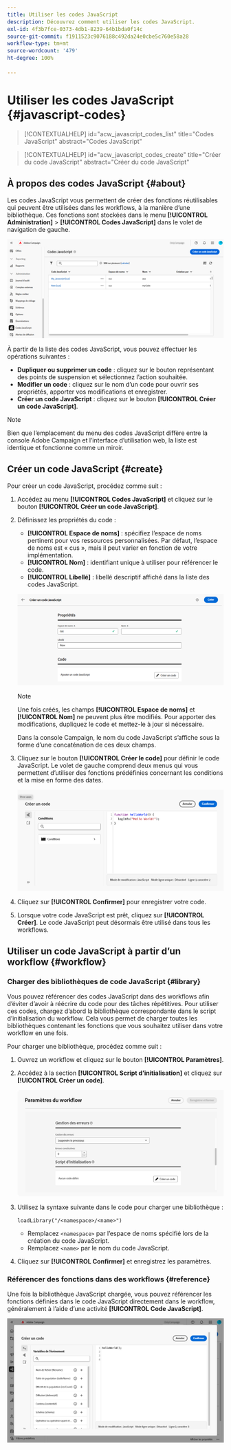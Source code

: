 ```yaml
---
title: Utiliser les codes JavaScript
description: Découvrez comment utiliser les codes JavaScript.
exl-id: 4f3b7fce-0373-4db1-8239-64b1bda0f14c
source-git-commit: f1911523c9076188c492da24e0cbe5c760e58a28
workflow-type: tm+mt
source-wordcount: '479'
ht-degree: 100%

---
```


# Utiliser les codes JavaScript {#javascript-codes}

>[!CONTEXTUALHELP]
>id="acw_javascript_codes_list"
>title="Codes JavaScript"
>abstract="Codes JavaScript"

>[!CONTEXTUALHELP]
>id="acw_javascript_codes_create"
>title="Créer du code JavaScript"
>abstract="Créer du code JavaScript"

## À propos des codes JavaScript {#about}

Les codes JavaScript vous permettent de créer des fonctions réutilisables qui peuvent être utilisées dans les workflows, à la manière d’une bibliothèque. Ces fonctions sont stockées dans le menu **[!UICONTROL Administration]** > **[!UICONTROL Codes JavaScript]** dans le volet de navigation de gauche.

![Interface de liste de codes JavaScript affichant les options disponibles](assets/javascript-list.png)

À partir de la liste des codes JavaScript, vous pouvez effectuer les opérations suivantes :

* **Dupliquer ou supprimer un code** : cliquez sur le bouton représentant des points de suspension et sélectionnez l’action souhaitée.
* **Modifier un code** : cliquez sur le nom d’un code pour ouvrir ses propriétés, apporter vos modifications et enregistrer.
* **Créer un code JavaScript** : cliquez sur le bouton **[!UICONTROL Créer un code JavaScript]**.

>[!NOTE]
>
>Bien que l’emplacement du menu des codes JavaScript diffère entre la console Adobe Campaign et l’interface d’utilisation web, la liste est identique et fonctionne comme un miroir.

## Créer un code JavaScript {#create}

Pour créer un code JavaScript, procédez comme suit :

1. Accédez au menu **[!UICONTROL Codes JavaScript]** et cliquez sur le bouton **[!UICONTROL Créer un code JavaScript]**.

1. Définissez les propriétés du code :

   * **[!UICONTROL Espace de noms]** : spécifiez l’espace de noms pertinent pour vos ressources personnalisées. Par défaut, l’espace de noms est « cus », mais il peut varier en fonction de votre implémentation.
   * **[!UICONTROL Nom]** : identifiant unique à utiliser pour référencer le code.
   * **[!UICONTROL Libellé]** : libellé descriptif affiché dans la liste des codes JavaScript.

   ![Interface de création de code JavaScript affichant les champs d’espace de noms, de nom et de libellé](assets/javascript-create.png)

   >[!NOTE]
   >
   >Une fois créés, les champs **[!UICONTROL Espace de noms]** et **[!UICONTROL Nom]** ne peuvent plus être modifiés. Pour apporter des modifications, dupliquez le code et mettez-le à jour si nécessaire.
   >
   >Dans la console Campaign, le nom du code JavaScript s’affiche sous la forme d’une concaténation de ces deux champs.

1. Cliquez sur le bouton **[!UICONTROL Créer le code]** pour définir le code JavaScript. Le volet de gauche comprend deux menus qui vous permettent d’utiliser des fonctions prédéfinies concernant les conditions et la mise en forme des dates.

   ![Interface de l’éditeur de code JavaScript affichant des fonctions prédéfinies](assets/javascript-code.png)

1. Cliquez sur **[!UICONTROL Confirmer]** pour enregistrer votre code.

1. Lorsque votre code JavaScript est prêt, cliquez sur **[!UICONTROL Créer]**. Le code JavaScript peut désormais être utilisé dans tous les workflows.

## Utiliser un code JavaScript à partir d’un workflow {#workflow}

### Charger des bibliothèques de code JavaScript {#library}

Vous pouvez référencer des codes JavaScript dans des workflows afin d’éviter d’avoir à réécrire du code pour des tâches répétitives. Pour utiliser ces codes, chargez d’abord la bibliothèque correspondante dans le script d’initialisation du workflow. Cela vous permet de charger toutes les bibliothèques contenant les fonctions que vous souhaitez utiliser dans votre workflow en une fois.

Pour charger une bibliothèque, procédez comme suit :

1. Ouvrez un workflow et cliquez sur le bouton **[!UICONTROL Paramètres]**.
1. Accédez à la section **[!UICONTROL Script d’initialisation]** et cliquez sur **[!UICONTROL Créer un code]**.

   ![Interface du script d’initialisation du workflow présentant l’option de création de code](assets/javascript-initialization.png)

1. Utilisez la syntaxe suivante dans le code pour charger une bibliothèque :

   ```
   loadLibrary("/<namespace>/<name>")
   ```

   * Remplacez `<namespace>` par l’espace de noms spécifié lors de la création du code JavaScript.
   * Remplacez `<name>` par le nom du code JavaScript.

1. Cliquez sur **[!UICONTROL Confirmer]** et enregistrez les paramètres.

### Référencer des fonctions dans des workflows {#reference}

Une fois la bibliothèque JavaScript chargée, vous pouvez référencer les fonctions définies dans le code JavaScript directement dans le workflow, généralement à l’aide d’une activité **[!UICONTROL Code JavaScript]**.

![Interface de workflow présentant l’utilisation des fonctions JavaScript](assets/javascript-function.png)
